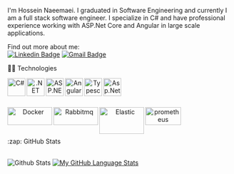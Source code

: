 I'm Hossein Naeemaei. I graduated in Software Engineering and currently I am a full stack software engineer. I specialize in C# and have professional experience working with ASP.Net Core and Angular in large scale applications. 
 

Find out more about me:
<br /> 
[![Linkedin Badge](https://img.shields.io/badge/-Naeemaei-blue?style=flat-square&logo=Linkedin&logoColor=white&link=https://www.linkedin.com/in/hossein-naeemaei-0768b7172/)](https://www.linkedin.com/in/hossein-naeemaei-0768b7172/)
[![Gmail Badge](https://img.shields.io/badge/-hossein.naeemaei@gmail.com-c14438?style=flat-square&logo=Gmail&logoColor=white&link=mailto:hossein.naeemaei@gmail.com)](mailto:hossein.naeemaei@gmail.com)

  <summary>👨‍💻 Technologies </summary>
  
   
  
  <p align="center">
    <a href="https://docs.microsoft.com/dotnet/csharp/" target="_blank"><img align="left" alt="C#" width="40" height="40" src="https://upload.wikimedia.org/wikipedia/commons/0/0d/C_Sharp_wordmark.svg" /></a>
    <a href="https://docs.microsoft.com/dotnet/" target="_blank"><img align="left" alt=".NET Core" width="40" height="40" src="https://upload.wikimedia.org/wikipedia/commons/e/ee/.NET_Core_Logo.svg" /></a>
    <a href="https://docs.microsoft.com/aspnet/core/" target="_blank"><img align="left" alt="ASP.NET Core" width="40" height="40" src="http://umutluoglu.com/wp-content/uploads/2016/07/aspnet-core-logo.png" /></a>    
    <a href="https://angular.io/" target="_blank"><img align="left" alt="Angular" width="40" height="40" src="https://simpleicons.org/icons/angular.svg" /></a>
    <a href="https://www.typescriptlang.org/" target="_blank"><img align="left" alt="Typescript" width="40" height="40" src="https://upload.wikimedia.org/wikipedia/commons/4/4c/Typescript_logo_2020.svg" /></a>
  <a href="https://docs.microsoft.com/en-us/aspnet/mvc/" target="_blank"><img align="left" alt="Asp.Net Mvc" width="40" height="40" src="http://bayanbox.ir/view/1527584569233194361/aspnetmvclogo.png"></a>
                                                                              
<br/>
  <br />
    <br />
  <p align="center">
          <a href="https://www.docker.com/" target="_blank"><img align="left" alt="Docker" width="100" height="40" src="https://upload.wikimedia.org/wikipedia/commons/4/4e/Docker_%28container_engine%29_logo.svg" /></a>
      <a href="https://www.rabbitmq.com/" target="_blank"><img align="left" alt="Rabbitmq" width="100" height="40" src="https://upload.wikimedia.org/wikipedia/commons/7/71/RabbitMQ_logo.svg" /></a>
          <a href="https://www.elastic.co/" target="_blank"><img align="left" alt="Elastic" width="100" height="60" src="https://upload.wikimedia.org/wikipedia/commons/f/f4/Elasticsearch_logo.svg" /></a>
          <a href="https://prometheus.io/" target="_blank"><img align="left" alt="prometheus" width="80" height="40" src="https://upload.wikimedia.org/wikipedia/commons/3/38/Prometheus_software_logo.svg" /></a>

  </p>
  
  <br />
  <br />  
    <br />
      <br />
  
<summary>:zap: GitHub Stats</summary>

  <br />


![Github Stats](https://github-readme-stats.vercel.app/api?username=HNaeemaei8&count_private=true&show_icons=true&include_all_commits=true)
[![My GitHub Language Stats](https://github-readme-stats.vercel.app/api/top-langs/?username=HNaeemaei8&langs_count=5)]()



